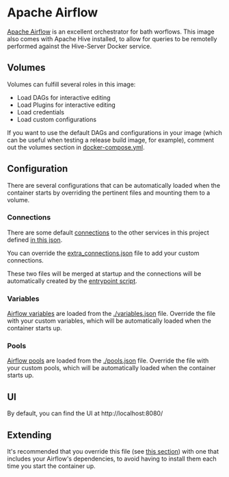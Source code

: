 # Apache Airflow

[Apache Airflow](https://airflow.apache.org/) is an excellent orchestrator for bath worflows.
This image also comes with Apache Hive installed, to allow for queries to be remotelly performed against the Hive-Server Docker service.

## Volumes

Volumes can fulfill several roles in this image:

* Load DAGs for interactive editing
* Load Plugins for interactive editing
* Load credentials
* Load custom configurations

If you want to use the default DAGs and configurations in your image (which can be useful when testing a release build image, for example), comment out the volumes section in [docker-compose.yml](../docker-compose.yml).


## Configuration

There are several configurations that can be automatically loaded when the container starts by overriding the pertinent files and mounting them to a volume.

### Connections

There are some default [connections](https://airflow.apache.org/docs/apache-airflow/stable/concepts.html#connections) to the other services in this project defined [in this json](./conf/default_connections.json).

You can override the [extra_connections.json](./conf/extra_connections.json) file to add your custom connections.

These two files will be merged at startup and the connections will be automatically created by the [entrypoint script](./entrypoint.sh).

### Variables

[Airflow variables](https://airflow.apache.org/docs/apache-airflow/stable/concepts.html#variables) are loaded from the [./variables.json](./conf/variables.json) file.
Override the file with your custom variables, which will be automatically loaded when the container starts up.

### Pools

[Airflow pools](https://airflow.apache.org/docs/apache-airflow/stable/concepts.html#pools) are loaded from the [./pools.json](./conf/pools.json) file.
Override the file with your custom pools, which will be automatically loaded when the container starts up.


## UI

By default, you can find the UI at http://localhost:8080/


## Extending

It's recommended that you override this file (see [this section](../README.md#using-with-other-projects)) with one that includes your Airflow's dependencies, to avoid having to install them each time you start the container up.